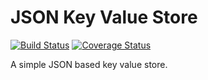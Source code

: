 # JSON Key Value Store

[![Build Status](https://travis-ci.org/DivineOmega/json-key-value-store.svg?branch=master)](https://travis-ci.org/DivineOmega/json-key-value-store)
[![Coverage Status](https://coveralls.io/repos/github/DivineOmega/json-key-value-store/badge.svg?branch=master)](https://coveralls.io/github/DivineOmega/json-key-value-store?branch=master)

A simple JSON based key value store.